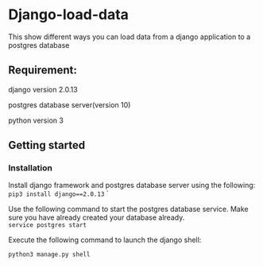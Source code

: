 # Django-load-data
This show different ways you can load data from a django application to a postgres database

## Requirement:  
django version 2.0.13 

postgres database server(version 10) 

python version 3  

## Getting started  

### Installation 
Install django framework and postgres database server using the following:   
`pip3 install django==2.0.13`
`

Use the following command to start the postgres database service. Make sure you have already created your database already.    
`service postgres start`   

Execute the following command to launch the django shell:  

`python3 manage.py shell`   


